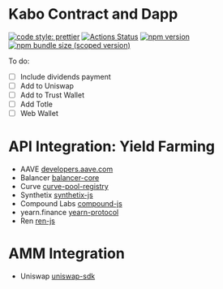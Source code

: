 # Kabo Contract and Dapp

[![code style: prettier](https://img.shields.io/badge/code_style-prettier-ff69b4.svg?style=flat-square)](https://github.com/prettier/prettier)
[![Actions Status](https://github.com/Uniswap/uniswap-sdk/workflows/CI/badge.svg)](https://github.com/Uniswap/uniswap-sdk)
[![npm version](https://img.shields.io/npm/v/@uniswap/sdk/latest.svg)](https://www.npmjs.com/package/@uniswap/sdk/v/latest)
[![npm bundle size (scoped version)](https://img.shields.io/bundlephobia/minzip/@uniswap/sdk/latest.svg)](https://bundlephobia.com/result?p=@uniswap/sdk@latest)

To do:<br>
- [ ] Include dividends payment
- [ ] Add to Uniswap
- [ ] Add to Trust Wallet
- [ ] Add Totle
- [ ] Web Wallet

# API Integration: Yield Farming
- AAVE [developers.aave.com](https://developers.aave.com)
- Balancer [balancer-core](https://github.com/balancer-labs/balancer-core)
- Curve [curve-pool-registry](https://github.com/curvefi/curve-pool-registry)
- Synthetix [synthetix-js](https://github.com/Synthetixio/synthetix-js)
- Compound Labs [compound-js](https://github.com/compound-finance/compound-js)
- yearn.finance [yearn-protocol](https://github.com/iearn-finance/yearn-protocol)
- Ren [ren-js](https://github.com/renproject/ren-js)

# AMM Integration
- Uniswap [uniswap-sdk](https://github.com/Uniswap/uniswap-sdk)


